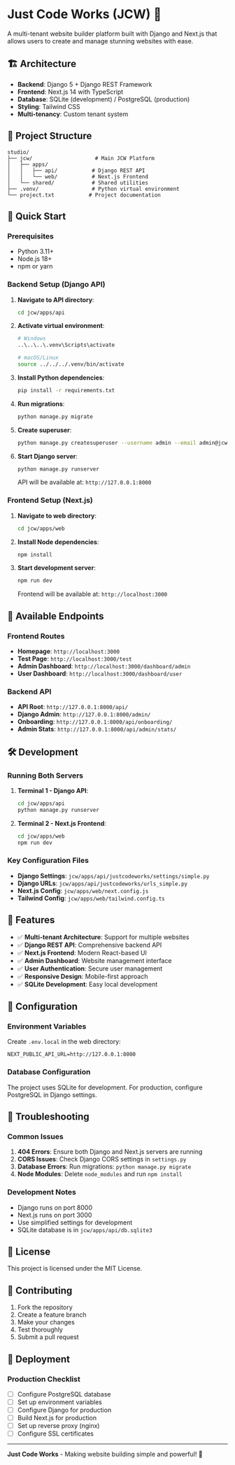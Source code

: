 # Just Code Works (JCW) 🚀

A multi-tenant website builder platform built with Django and Next.js that allows users to create and manage stunning websites with ease.

## 🏗️ Architecture

- **Backend**: Django 5 + Django REST Framework
- **Frontend**: Next.js 14 with TypeScript
- **Database**: SQLite (development) / PostgreSQL (production)
- **Styling**: Tailwind CSS
- **Multi-tenancy**: Custom tenant system

## 📁 Project Structure

```
studio/
├── jcw/                    # Main JCW Platform
│   ├── apps/
│   │   ├── api/           # Django REST API
│   │   └── web/           # Next.js Frontend
│   └── shared/            # Shared utilities
├── .venv/                 # Python virtual environment
└── project.txt           # Project documentation
```

## 🚀 Quick Start

### Prerequisites

- Python 3.11+
- Node.js 18+
- npm or yarn

### Backend Setup (Django API)

1. **Navigate to API directory**:
   ```bash
   cd jcw/apps/api
   ```

2. **Activate virtual environment**:
   ```bash
   # Windows
   ..\..\..\.venv\Scripts\activate
   
   # macOS/Linux
   source ../../../.venv/bin/activate
   ```

3. **Install Python dependencies**:
   ```bash
   pip install -r requirements.txt
   ```

4. **Run migrations**:
   ```bash
   python manage.py migrate
   ```

5. **Create superuser**:
   ```bash
   python manage.py createsuperuser --username admin --email admin@jcw.com
   ```

6. **Start Django server**:
   ```bash
   python manage.py runserver
   ```

   API will be available at: `http://127.0.0.1:8000`

### Frontend Setup (Next.js)

1. **Navigate to web directory**:
   ```bash
   cd jcw/apps/web
   ```

2. **Install Node dependencies**:
   ```bash
   npm install
   ```

3. **Start development server**:
   ```bash
   npm run dev
   ```

   Frontend will be available at: `http://localhost:3000`

## 🔗 Available Endpoints

### Frontend Routes
- **Homepage**: `http://localhost:3000`
- **Test Page**: `http://localhost:3000/test`
- **Admin Dashboard**: `http://localhost:3000/dashboard/admin`
- **User Dashboard**: `http://localhost:3000/dashboard/user`

### Backend API
- **API Root**: `http://127.0.0.1:8000/api/`
- **Django Admin**: `http://127.0.0.1:8000/admin/`
- **Onboarding**: `http://127.0.0.1:8000/api/onboarding/`
- **Admin Stats**: `http://127.0.0.1:8000/api/admin/stats/`

## 🛠️ Development

### Running Both Servers

1. **Terminal 1 - Django API**:
   ```bash
   cd jcw/apps/api
   python manage.py runserver
   ```

2. **Terminal 2 - Next.js Frontend**:
   ```bash
   cd jcw/apps/web
   npm run dev
   ```

### Key Configuration Files

- **Django Settings**: `jcw/apps/api/justcodeworks/settings/simple.py`
- **Django URLs**: `jcw/apps/api/justcodeworks/urls_simple.py`
- **Next.js Config**: `jcw/apps/web/next.config.js`
- **Tailwind Config**: `jcw/apps/web/tailwind.config.ts`

## 🎯 Features

- ✅ **Multi-tenant Architecture**: Support for multiple websites
- ✅ **Django REST API**: Comprehensive backend API
- ✅ **Next.js Frontend**: Modern React-based UI
- ✅ **Admin Dashboard**: Website management interface
- ✅ **User Authentication**: Secure user management
- ✅ **Responsive Design**: Mobile-first approach
- ✅ **SQLite Development**: Easy local development

## 🔧 Configuration

### Environment Variables

Create `.env.local` in the web directory:
```env
NEXT_PUBLIC_API_URL=http://127.0.0.1:8000
```

### Database Configuration

The project uses SQLite for development. For production, configure PostgreSQL in Django settings.

## 🐛 Troubleshooting

### Common Issues

1. **404 Errors**: Ensure both Django and Next.js servers are running
2. **CORS Issues**: Check Django CORS settings in `settings.py`
3. **Database Errors**: Run migrations: `python manage.py migrate`
4. **Node Modules**: Delete `node_modules` and run `npm install`

### Development Notes

- Django runs on port 8000
- Next.js runs on port 3000
- Use simplified settings for development
- SQLite database is in `jcw/apps/api/db.sqlite3`

## 📝 License

This project is licensed under the MIT License.

## 🤝 Contributing

1. Fork the repository
2. Create a feature branch
3. Make your changes
4. Test thoroughly
5. Submit a pull request

## 🚀 Deployment

### Production Checklist

- [ ] Configure PostgreSQL database
- [ ] Set up environment variables
- [ ] Configure Django for production
- [ ] Build Next.js for production
- [ ] Set up reverse proxy (nginx)
- [ ] Configure SSL certificates

---

**Just Code Works** - Making website building simple and powerful! 🎉